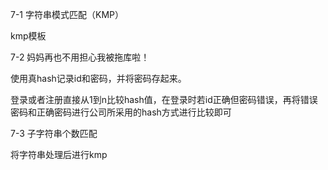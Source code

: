 7-1 字符串模式匹配（KMP）

kmp模板

7-2 妈妈再也不用担心我被拖库啦！

使用真hash记录id和密码，并将密码存起来。

登录或者注册直接从1到n比较hash值，在登录时若id正确但密码错误，再将错误密码和正确密码进行公司所采用的hash方式进行比较即可

7-3 子字符串个数匹配

将字符串处理后进行kmp
